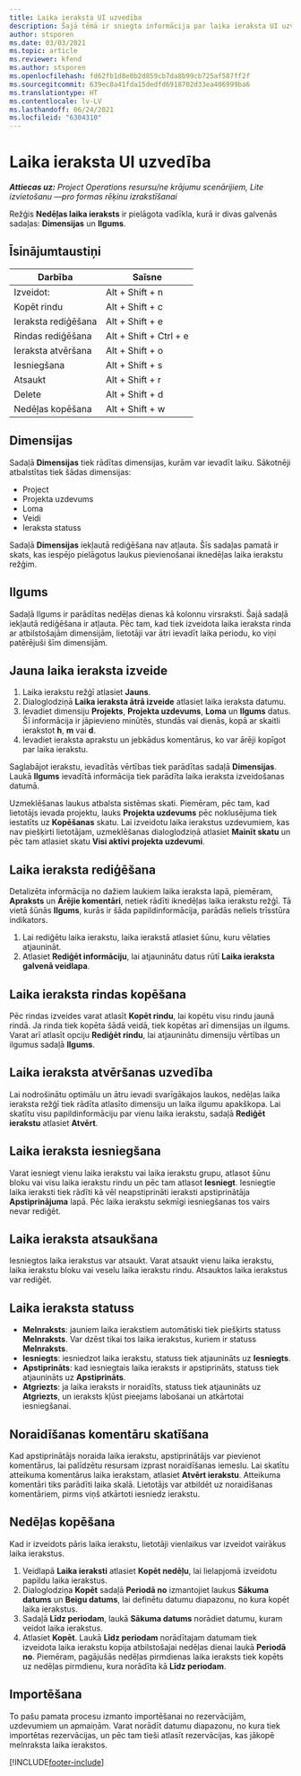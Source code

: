 ```yaml
---
title: Laika ieraksta UI uzvedība
description: Šajā tēmā ir sniegta informācija par laika ieraksta UI uzvedību.
author: stsporen
ms.date: 03/03/2021
ms.topic: article
ms.reviewer: kfend
ms.author: stsporen
ms.openlocfilehash: fd62fb1d8e0b2d859cb7da8b99cb725af587ff2f
ms.sourcegitcommit: 639ec8a41fda15dedfd6918702d33ea406999ba6
ms.translationtype: HT
ms.contentlocale: lv-LV
ms.lasthandoff: 06/24/2021
ms.locfileid: "6304310"
---
```

# <a name="time-entry-ui-behavior"></a>Laika ieraksta UI uzvedība

_**Attiecas uz:** Project Operations resursu/ne krājumu scenārijiem, Lite izvietošanu —pro formas rēķinu izrakstīšanai_


Režģis **Nedēļas laika ieraksts** ir pielāgota vadīkla, kurā ir divas galvenās sadaļas: **Dimensijas** un **Ilgums**.

## <a name="keyboard-shortcuts"></a>Īsinājumtaustiņi
| Darbība        | Saīsne                  |
|------------   |------------------------   |
| Izveidot:           | Alt + Shift + n           |
| Kopēt rindu      | Alt + Shift + c           |
| Ieraksta rediģēšana    | Alt + Shift + e           |
| Rindas rediģēšana      | Alt + Shift + Ctrl + e    |
| Ieraksta atvēršana    | Alt + Shift + o           |
| Iesniegšana        | Alt + Shift + s           |
| Atsaukt        | Alt + Shift + r           |
| Delete        | Alt + Shift + d           |
| Nedēļas kopēšana     | Alt + Shift + w           |

## <a name="dimensions"></a>Dimensijas
Sadaļā **Dimensijas** tiek rādītas dimensijas, kurām var ievadīt laiku. Sākotnēji atbalstītas tiek šādas dimensijas:

  - Project
  - Projekta uzdevums
  - Loma
  - Veidi
  - Ieraksta statuss

Sadaļā **Dimensijas** iekļautā rediģēšana nav atļauta. Šīs sadaļas pamatā ir skats, kas iespējo pielāgotus laukus pievienošanai iknedēļas laika ierakstu režģim.

## <a name="duration"></a>Ilgums
Sadaļā Ilgums ir parādītas nedēļas dienas kā kolonnu virsraksti. Šajā sadaļā iekļautā rediģēšana ir atļauta. Pēc tam, kad tiek izveidota laika ieraksta rinda ar atbilstošajām dimensijām, lietotāji var ātri ievadīt laika periodu, ko viņi patērējuši šīm dimensijām.

## <a name="create-a-new-time-entry"></a>Jauna laika ieraksta izveide

1. Laika ierakstu režģī atlasiet **Jauns**. 
2. Dialoglodziņā **Laika ieraksta ātrā izveide** atlasiet laika ieraksta datumu.
3. Ievadiet dimensiju **Projekts**, **Projekta uzdevums**, **Loma** un **Ilgums** datus. Šī informācija ir jāpievieno minūtēs, stundās vai dienās, kopā ar skaitli ierakstot **h**, **m** vai **d**. 
4. Ievadiet ieraksta aprakstu un jebkādus komentārus, ko var ārēji kopīgot par laika ierakstu. 

Saglabājot ierakstu, ievadītās vērtības tiek parādītas sadaļā **Dimensijas**. Laukā **Ilgums** ievadītā informācija tiek parādīta laika ieraksta izveidošanas datumā.

Uzmeklēšanas laukus atbalsta sistēmas skati. Piemēram, pēc tam, kad lietotājs ievada projektu, lauks **Projekta uzdevums** pēc noklusējuma tiek iestatīts uz **Kopēšanas** skatu. Lai izveidotu laika ierakstus uzdevumiem, kas nav piešķirti lietotājam, uzmeklēšanas dialoglodziņā atlasiet **Mainīt skatu** un pēc tam atlasiet skatu **Visi aktīvi projekta uzdevumi**.

## <a name="edit-a-time-entry"></a>Laika ieraksta rediģēšana 
Detalizēta informācija no dažiem laukiem laika ieraksta lapā, piemēram, **Apraksts** un **Ārējie komentāri**, netiek rādīti iknedēļas laika ierakstu režģī. Tā vietā šūnās **Ilgums**, kurās ir šāda papildinformācija, parādās neliels trīsstūra indikators. 

1. Lai rediģētu laika ierakstu, laika ierakstā atlasiet šūnu, kuru vēlaties atjaunināt.
2. Atlasiet **Rediģēt informāciju**, lai atjauninātu datus rūtī **Laika ieraksta galvenā veidlapa**. 

## <a name="copy-a-time-entry-row"></a>Laika ieraksta rindas kopēšana
Pēc rindas izveides varat atlasīt **Kopēt rindu**, lai kopētu visu rindu jaunā rindā. Ja rinda tiek kopēta šādā veidā, tiek kopētas arī dimensijas un ilgums. Varat arī atlasīt opciju **Rediģēt rindu**, lai atjauninātu dimensiju vērtības un ilgumus sadaļā **Ilgums**.

## <a name="open-a-time-entry-behavior"></a>Laika ieraksta atvēršanas uzvedība
Lai nodrošinātu optimālu un ātru ievadi svarīgākajos laukos, nedēļas laika ieraksta režģī tiek rādīta atlasīto dimensiju un laika ilgumu apakškopa. Lai skatītu visu papildinformāciju par vienu laika ierakstu, sadaļā **Rediģēt ierakstu** atlasiet **Atvērt**.

## <a name="submit-a-time-entry"></a>Laika ieraksta iesniegšana
Varat iesniegt vienu laika ierakstu vai laika ierakstu grupu, atlasot šūnu bloku vai visu laika ierakstu rindu un pēc tam atlasot **Iesniegt**. Iesniegtie laika ieraksti tiek rādīti kā vēl neapstiprināti ieraksti apstiprinātāja **Apstiprinājuma** lapā. Pēc laika ierakstu sekmīgi iesniegšanas tos vairs nevar rediģēt.

## <a name="recall-a-time-entry"></a>Laika ieraksta atsaukšana
Iesniegtos laika ierakstus var atsaukt. Varat atsaukt vienu laika ierakstu, laika ierakstu bloku vai veselu laika ierakstu rindu. Atsauktos laika ierakstus var rediģēt.

## <a name="time-entry-status"></a>Laika ieraksta statuss

- **Melnraksts**: jauniem laika ierakstiem automātiski tiek piešķirts statuss **Melnraksts**. Var dzēst tikai tos laika ierakstus, kuriem ir statuss **Melnraksts**.
- **Iesniegts**: iesniedzot laika ierakstu, statuss tiek atjaunināts uz **Iesniegts**. 
- **Apstiprināts**: kad iesniegtais laika ieraksts ir apstiprināts, statuss tiek atjaunināts uz **Apstiprināts**. 
- **Atgriezts**: ja laika ieraksts ir noraidīts, statuss tiek atjaunināts uz **Atgriezts**, un ieraksts kļūst pieejams labošanai un atkārtotai iesniegšanai. 

## <a name="view-rejection-comments"></a>Noraidīšanas komentāru skatīšana
Kad apstiprinātājs noraida laika ierakstu, apstiprinātājs var pievienot komentārus, lai palīdzētu resursam izprast noraidīšanas iemeslu. Lai skatītu atteikuma komentārus laika ierakstam, atlasiet **Atvērt ierakstu**. Atteikuma komentāri tiks parādīti laika skalā. Lietotājs var atbildēt uz noraidīšanas komentāriem, pirms viņš atkārtoti iesniedz ierakstu.

## <a name="copy-week"></a>Nedēļas kopēšana
Kad ir izveidots pāris laika ierakstu, lietotāji vienlaikus var izveidot vairākus laika ierakstus.

1. Veidlapā **Laika ieraksti** atlasiet **Kopēt nedēļu**, lai lielapjomā izveidotu papildu laika ierakstus. 
2. Dialoglodziņa **Kopēt** sadaļā **Periodā no** izmantojiet laukus **Sākuma datums** un **Beigu datums**, lai definētu datumu diapazonu, no kura kopēt laika ierakstus. 
3. Sadaļā **Līdz periodam**, laukā **Sākuma datums** norādiet datumu, kuram veidot laika ierakstus. 
4. Atlasiet **Kopēt**. Laukā **Līdz periodam** norādītajam datumam tiek izveidota laika ierakstu kopija atbilstošajai nedēļas dienai laukā **Periodā no**. Piemēram, pagājušās nedēļas pirmdienas laika ieraksts tiek kopēts uz nedēļas pirmdienu, kura norādīta kā **Līdz periodam**.

## <a name="import"></a>Importēšana
To pašu pamata procesu izmanto importēšanai no rezervācijām, uzdevumiem un apmaiņām. Varat norādīt datumu diapazonu, no kura tiek importētas rezervācijas, un pēc tam tieši atlasīt rezervācijas, kas jākopē melnraksta laika ierakstos. 


[!INCLUDE[footer-include](../includes/footer-banner.md)]
